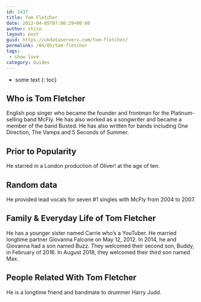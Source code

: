 ```yaml
---
id: 1437
title: Tom Fletcher
date: 2012-04-05T07:00:29+00:00
author: chito
layout: post
guid: https://ukdataservers.com/tom-fletcher/
permalink: /04/05/tom-fletcher
tags:
 - show love
category: Guides
---
```


* some text
{: toc}
          
          
## Who is  Tom Fletcher
                  
                  
                  
English pop singer who became the founder and frontman for the Platinum-selling band McFly. He has also worked as a songwriter and became a member of the band Busted. He has also written for bands including One Direction, The Vamps and 5 Seconds of Summer.
                  
                
                
                
## Prior to Popularity 
                  
                  
                  
He starred in a London production of Oliver! at the age of ten. 
                  
                
                
                
## Random data 
                  
                  
                  
He provided lead vocals for seven #1 singles with McFly from 2004 to 2007.
                  
                
                
                
## Family & Everyday Life of Tom Fletcher
                  
                  
                  
He has a younger sister named Carrie who&#8217;s a YouTuber. He married longtime partner Giovanna Falcone on May 12, 2012. In 2014, he and Giovanna had a son named Buzz. They welcomed their second son, Buddy, in February of 2016. In August 2018, they welcomed their third son named Max.
                  
                
                
                
## People Related With  Tom Fletcher
                  
                  
                  
He is a longtime friend and bandmate to drummer Harry Judd.
                  
                
              
            
          
          
          
    
    
  
